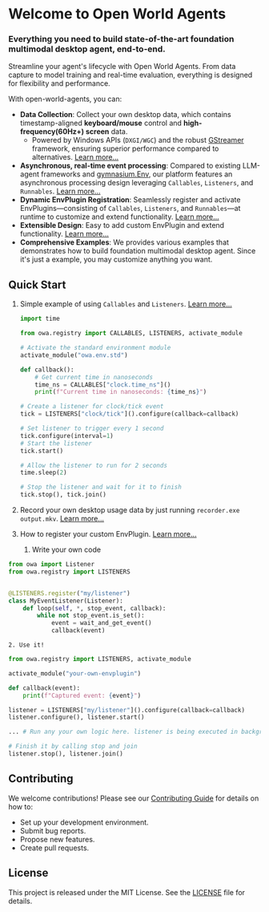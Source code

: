 # Welcome to Open World Agents

### Everything you need to build state-of-the-art foundation multimodal desktop agent, end-to-end.

Streamline your agent's lifecycle with Open World Agents. From data capture to model training and real-time evaluation, everything is designed for flexibility and performance.

With open-world-agents, you can:

- **Data Collection**: Collect your own desktop data, which contains timestamp-aligned **keyboard/mouse** control and **high-frequency(60Hz+) screen** data.
    - Powered by Windows APIs (`DXGI/WGC`) and the robust [GStreamer](https://gstreamer.freedesktop.org/) framework, ensuring superior performance compared to alternatives. [Learn more...](recorder/why.md)
- **Asynchronous, real-time event processing**: Compared to existing LLM-agent frameworks and [gymnasium.Env](https://gymnasium.farama.org/api/env/), our platform features an asynchronous processing design leveraging `Callables`, `Listeners`, and `Runnables`. [Learn more...](env/index.md)
- **Dynamic EnvPlugin Registration**: Seamlessly register and activate EnvPlugins—consisting of `Callables`, `Listeners`, and `Runnables`—at runtime to customize and extend functionality. [Learn more...](env/custom_plugins.md)
- **Extensible Design**: Easy to add custom EnvPlugin and extend functionality. [Learn more...](env/custom_plugins.md)
- **Comprehensive Examples**: We provides various examples that demonstrates how to build foundation multimodal desktop agent. Since it's just a example, you may customize anything you want.
<!-- - **Cross-Platform**: Works on Windows and macOS. -->

## Quick Start

1. Simple example of using `Callables` and `Listeners`. [Learn more...](env)
    ```python
    import time

    from owa.registry import CALLABLES, LISTENERS, activate_module

    # Activate the standard environment module
    activate_module("owa.env.std")

    def callback():
        # Get current time in nanoseconds
        time_ns = CALLABLES["clock.time_ns"]()
        print(f"Current time in nanoseconds: {time_ns}")

    # Create a listener for clock/tick event
    tick = LISTENERS["clock/tick"]().configure(callback=callback)

    # Set listener to trigger every 1 second
    tick.configure(interval=1)
    # Start the listener
    tick.start()

    # Allow the listener to run for 2 seconds
    time.sleep(2)

    # Stop the listener and wait for it to finish
    tick.stop(), tick.join()
    ```

2. Record your own desktop usage data by just running `recorder.exe output.mkv`. [Learn more...](recorder/install_and_usage.md)


3. How to register your custom EnvPlugin. [Learn more...](env/custom_plugins.md)
    1. Write your own code
```python
from owa import Listener
from owa.registry import LISTENERS


@LISTENERS.register("my/listener")
class MyEventListener(Listener):
    def loop(self, *, stop_event, callback):
        while not stop_event.is_set():
            event = wait_and_get_event()
            callback(event)
```
    2. Use it!
```python
from owa.registry import LISTENERS, activate_module

activate_module("your-own-envplugin")

def callback(event):
    print(f"Captured event: {event}")

listener = LISTENERS["my/listener"]().configure(callback=callback)
listener.configure(), listener.start()

... # Run any your own logic here. listener is being executed in background as thread(ListenerThread) or process(ListenerProcess).

# Finish it by calling stop and join
listener.stop(), listener.join()
```

<!-- TODO: add agent training lifecycle example -->

## Contributing

We welcome contributions! Please see our [Contributing Guide](contributing.md) for details on how to:

- Set up your development environment.
- Submit bug reports.
- Propose new features.
- Create pull requests.

## License

This project is released under the MIT License. See the [LICENSE](https://github.com/open-world-agents/open-world-agents/blob/main/LICENSE) file for details.
